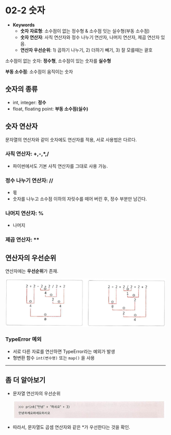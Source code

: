 # 02-2 숫자

- **Keywords**
    - **숫자 자료형**: 소수점이 없는 정수형 & 소수점 잇는 실수형(부동 소수점)
    - **숫자 연산자**: 사칙 연산자와 정수 나누기 연산자, 나머지 연산자, 제곱 연산자 있음.
    - **연산자 우선순위**: 1) 곱하기 나누기, 2) 더하기 빼기, 3) 잘 모를때는 괄호

소수점이 없는 숫자: **정수형**, 소수점이 있는 숫자를 **실수형**

**부동 소수점**: 소수점이 움직이는 숫자

## 숫자의 종류

- int, integer: **정수**
- float, floating point: **부동 소수점(실수)**

## 숫자 연산자

문자열의 연산자와 같이 숫자에도 연산자를 적용, 서로 사용법은 다르다.

### 사칙 연산자: +,-,*,/

- 파이썬에서도 기본 사칙 연산자를 그대로 사용 가능.

### 정수 나누기 연산자: //

- 몫
- 숫자를 나누고 소수점 이하의 자릿수를 떼어 버린 후, 정수 부분만 남긴다.

### 나머지 연산자: %

- 나머지

### 제곱 연산자: **

## 연산자의 우선순위

연산자에는 **우선순위**가 존재.

![02-2/Untitled.png](02-2/Untitled.png)

### TypeError 예외

- 서로 다른 자료를 연산하면 TypeError라는 예외가 발생
- 형변환 함수 `int(변수명)` 또는 `map()` 을 사용

---

## 좀 더 알아보기

- 문자열 연산자의 우선순위

    ![02-2/Untitled%201.png](02-2/Untitled%201.png)

- 따라서, 문자열도 곱셈 연산자와 같은 *가 우선한다는 것을 확인.